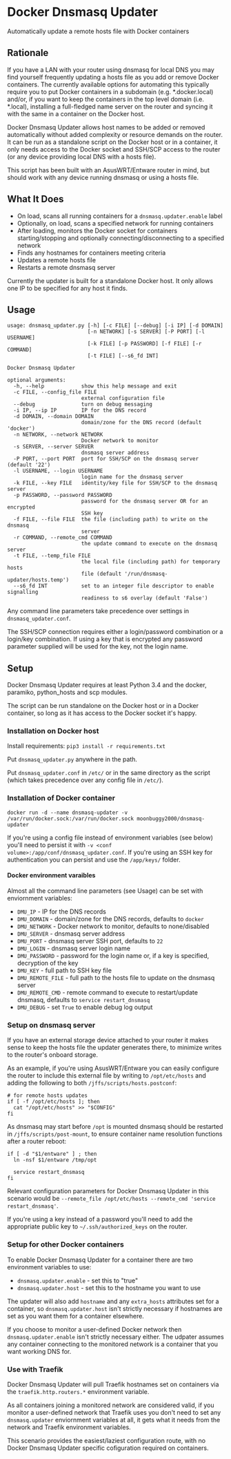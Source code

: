 # Docker Dnsmasq Updater
Automatically update a remote hosts file with Docker containers

## Rationale

If you have a LAN with your router using dnsmasq for local DNS you may find yourself frequently updating a hosts file as you add or remove Docker containers. The currently available options for automating this typically require you to put Docker containers in a subdomain (e.g. *.docker.local) and/or, if you want to keep the containers in the top level domain (i.e. *.local), installing a full-fledged name server on the router and syncing it with the same in a container on the Docker host.

Docker Dnsmasq Updater allows host names to be added or removed automatically without added complexity or resource demands on the router. It can be run as a standalone script on the Docker host or in a container, it only needs access to the Docker socket and SSH/SCP access to the router (or any device providing local DNS with a hosts file).

This script has been built with an AsusWRT/Entware router in mind, but should work with any device running dnsmasq or using a hosts file.

## What It Does

- On load, scans all running containers for a `dnsmasq.updater.enable` label
- Optionally, on load, scans a specified network for running containers
- After loading, monitors the Docker socket for containers starting/stopping and optionally connecting/disconnecting to a specified network
- Finds any hostnames for containers meeting criteria
- Updates a remote hosts file
- Restarts a remote dnsmasq server

Currently the updater is built for a standalone Docker host. It only allows one IP to be specified for any host it finds.

## Usage

```
usage: dnsmasq_updater.py [-h] [-c FILE] [--debug] [-i IP] [-d DOMAIN]
                          [-n NETWORK] [-s SERVER] [-P PORT] [-l USERNAME]
                          [-k FILE] [-p PASSWORD] [-f FILE] [-r COMMAND]
                          [-t FILE] [--s6_fd INT]

Docker Dnsmasq Updater

optional arguments:
  -h, --help            show this help message and exit
  -c FILE, --config_file FILE
                        external configuration file
  --debug               turn on debug messaging
  -i IP, --ip IP        IP for the DNS record
  -d DOMAIN, --domain DOMAIN
                        domain/zone for the DNS record (default 'docker')
  -n NETWORK, --network NETWORK
                        Docker network to monitor
  -s SERVER, --server SERVER
                        dnsmasq server address
  -P PORT, --port PORT  port for SSH/SCP on the dnsmasq server (default '22')
  -l USERNAME, --login USERNAME
                        login name for the dnsmasq server
  -k FILE, --key FILE   identity/key file for SSH/SCP to the dnsmasq server
  -p PASSWORD, --password PASSWORD
                        password for the dnsmasq server OR for an encrypted
                        SSH key
  -f FILE, --file FILE  the file (including path) to write on the dnsmasq
                        server
  -r COMMAND, --remote_cmd COMMAND
                        the update command to execute on the dnsmasq server
  -t FILE, --temp_file FILE
                        the local file (including path) for temporary hosts
                        file (default '/run/dnsmasq-updater/hosts.temp')
  --s6_fd INT           set to an integer file descriptor to enable signalling
                        readiness to s6 overlay (default 'False')
```

Any command line parameters take precedence over settings in `dnsmasq_updater.conf`.

The SSH/SCP connection requires either a login/password combination or a login/key combination. If using a key that is encrypted any password parameter supplied will be used for the key, not the login name.

## Setup

Docker Dnsmasq Updater requires at least Python 3.4 and the docker, paramiko, python_hosts and scp modules.

The script can be run standalone on the Docker host or in a Docker container, so long as it has access to the Docker socket it's happy.

### Installation on Docker host

Install requirements: `pip3 install -r requirements.txt`

Put `dnsmasq_updater.py` anywhere in the path.

Put `dnsmasq_updater.conf` in `/etc/` or in the same directory as the script (which takes precedence over any config file in `/etc/`).

### Installation of Docker container

```
docker run -d --name dnsmasq-updater -v /var/run/docker.sock:/var/run/docker.sock moonbuggy2000/dnsmasq-updater
```

If you're using a config file instead of environment variables (see below) you'll need to persist it with `-v <conf volume>:/app/conf/dnsmasq_updater.conf`. If you're using an SSH key for authentication you can persist and use the `/app/keys/` folder.

#### Docker environment varaibles

Almost all the command line parameters (see Usage) can be set with enviornment variables:

* `DMU_IP`          - IP for the DNS records
* `DMU_DOMAIN`      - domain/zone for the DNS records, defaults to `docker`
* `DMU_NETWORK`     - Docker network to monitor, defaults to none/disabled
* `DMU_SERVER`      - dnsmasq server address
* `DMU_PORT`        - dnsmasq server SSH port, defaults to `22`
* `DMU_LOGIN`       - dnsmasq server login name
* `DMU_PASSWORD`    - password for the login name or, if a key is specified, decryption of the key
* `DMU_KEY`         - full path to SSH key file
* `DMU_REMOTE_FILE` - full path to the hosts file to update on the dnsmasq server
* `DMU_REMOTE_CMD`  - remote command to execute to restart/update dnsmasq, defaults to `service restart_dnsmasq`
* `DMU_DEBUG`       - set `True` to enable debug log output

### Setup on dnsmasq server

If you have an external storage device attached to your router it makes sense to keep the hosts file the updater generates there, to minimize writes to the router's onboard storage.

As an example, if you're using AsusWRT/Entware you can easily configure the router to include this external file by writing to `/opt/etc/hosts` and adding the following to both `/jffs/scripts/hosts.postconf`:

```
# for remote hosts updates
if [ -f /opt/etc/hosts ]; then
  cat "/opt/etc/hosts" >> "$CONFIG"
fi
```

As dnsmasq may start before `/opt` is mounted dnsmasq should be restarted in `/jffs/scripts/post-mount`, to ensure container name resolution functions after a router reboot:

```
if [ -d "$1/entware" ] ; then
  ln -nsf $1/entware /tmp/opt

  service restart_dnsmasq
fi
```

Relevant configuration parameters for Docker Dnsmasq Updater in this scenario would be `--remote_file /opt/etc/hosts --remote_cmd 'service restart_dnsmasq'`.

If you're using a key instead of a password you'll need to add the appropriate public key to `~/.ssh/authorized_keys` on the router.

### Setup for other Docker containers

To enable Docker Dnsmasq Updater for a container there are two environment variables to use:

* `dnsmasq.updater.enable` - set this to "true"
* `dnsmasq.updater.host`   - set this to the hostname you want to use

The updater will also add `hostname` and any `extra_hosts` attributes set for a container, so `dnsmasq.updater.host` isn't strictly necessary if hostnames are set as you want them for a container elsewhere.

If you choose to monitor a user-defined Docker network then `dnsmasq.updater.enable` isn't strictly necessary either. The udpater assumes any container connecting to the monitored network is a container that you want working DNS for.

### Use with Traefik

Docker Dnsmasq Updater will pull Traefik hostnames set on containers via the `traefik.http.routers.*` environment variable. 

As all containers joining a monitored network are considered valid, if you monitor a user-defined network that Traefik uses you don't need to set any `dnsmasq.updater` enviornment variables at all, it gets what it needs from the network and Traefik environment variables.

This scenario provides the easiest/laziest configuration route, with no Docker Dnsmasq Updater specific cofiguration required on containers.

